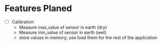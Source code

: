# Features Planed

+ [ ] Calibration
    + Measure max_value of sensor in earth (dry)
    + Measure min_value of sensor in earth (wet)
    + store values in memory; use load them for the rest of the application
